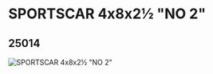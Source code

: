 # SPORTSCAR 4x8x2½ "NO 2"
## 25014
![SPORTSCAR 4x8x2½ "NO 2"](https://lc-www-live-s.legocdn.com/media/bricks/5/2/6136600.jpg)
